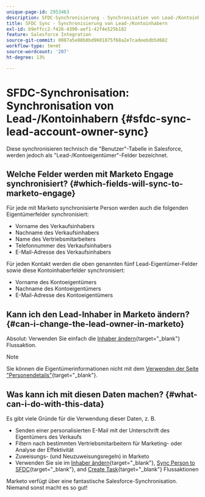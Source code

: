 ```yaml
---
unique-page-id: 2953463
description: SFDC-Synchronisierung - Synchronisation von Lead-/Kontoinhabern - Marketo-Dokumente - Produktdokumentation
title: SFDC Sync - Synchronisierung von Lead-/Kontoinhabern
exl-id: b9effcc2-f426-4390-aef1-42f4e525b182
feature: Salesforce Integration
source-git-commit: 0087a5e88b8bd9601875f68a2e7cadeebdb5d682
workflow-type: tm+mt
source-wordcount: '207'
ht-degree: 13%

---
```


# SFDC-Synchronisation: Synchronisation von Lead-/Kontoinhabern {#sfdc-sync-lead-account-owner-sync}

Diese synchronisieren technisch die &quot;Benutzer&quot;-Tabelle in Salesforce, werden jedoch als &quot;Lead-/Kontoeigentümer&quot;-Felder bezeichnet.

## Welche Felder werden mit Marketo Engage synchronisiert? {#which-fields-will-sync-to-marketo-engage}

Für jede mit Marketo synchronisierte Person werden auch die folgenden Eigentümerfelder synchronisiert:

* Vorname des Verkaufsinhabers
* Nachname des Verkaufsinhabers
* Name des Vertriebsmitarbeiters
* Telefonnummer des Verkaufsinhabers
* E-Mail-Adresse des Verkaufsinhabers

Für jeden Kontakt werden die oben genannten fünf Lead-Eigentümer-Felder sowie diese Kontoinhaberfelder synchronisiert:

* Vorname des Kontoeigentümers
* Nachname des Kontoeigentümers
* E-Mail-Adresse des Kontoeigentümers

## Kann ich den Lead-Inhaber in Marketo ändern? {#can-i-change-the-lead-owner-in-marketo}

Absolut: Verwenden Sie einfach die [Inhaber ändern](/help/marketo/product-docs/core-marketo-concepts/smart-campaigns/salesforce-flow-actions/change-owner.md){target="_blank"} Flussaktion.

>[!NOTE]
>
>Sie können die Eigentümerinformationen nicht mit dem [Verwenden der Seite &quot;Personendetails&quot;](/help/marketo/product-docs/core-marketo-concepts/smart-lists-and-static-lists/managing-people-in-smart-lists/using-the-person-detail-page.md){target="_blank"}.

## Was kann ich mit diesen Daten machen? {#what-can-i-do-with-this-data}

Es gibt viele Gründe für die Verwendung dieser Daten, z. B.

* Senden einer personalisierten E-Mail mit der Unterschrift des Eigentümers des Verkaufs
* Filtern nach bestimmten Vertriebsmitarbeitern für Marketing- oder Analyse der Effektivität
* Zuweisungs- (und Neuzuweisungsregeln) in Marketo
* Verwenden Sie sie im [Inhaber ändern](/help/marketo/product-docs/core-marketo-concepts/smart-campaigns/salesforce-flow-actions/change-owner.md){target="_blank"}, [Sync Person to SFDC](/help/marketo/product-docs/core-marketo-concepts/smart-campaigns/salesforce-flow-actions/sync-person-to-sfdc.md){target="_blank"}, and [Create Task](/help/marketo/product-docs/core-marketo-concepts/smart-campaigns/salesforce-flow-actions/create-task.md){target="_blank"} Flussaktionen

Marketo verfügt über eine fantastische Salesforce-Synchronisation. Niemand sonst macht es so gut!
